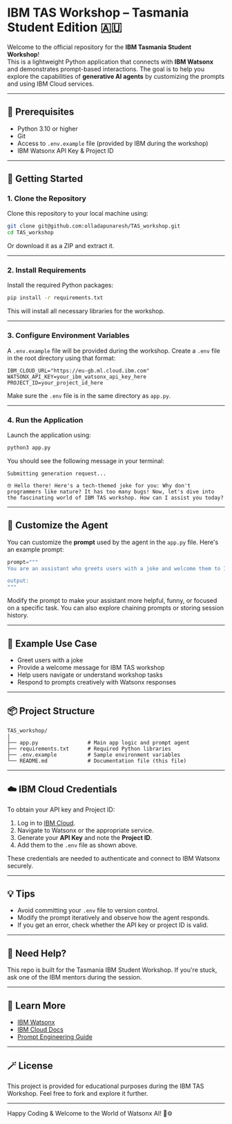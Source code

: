 # IBM TAS Workshop – Tasmania Student Edition 🇦🇺

Welcome to the official repository for the **IBM Tasmania Student Workshop**!  
This is a lightweight Python application that connects with **IBM Watsonx** and demonstrates prompt-based interactions. The goal is to help you explore the capabilities of **generative AI agents** by customizing the prompts and using IBM Cloud services.

---

## 🧰 Prerequisites

- Python 3.10 or higher
- Git
- Access to `.env.example` file (provided by IBM during the workshop)
- IBM Watsonx API Key & Project ID

---

## 🚀 Getting Started

### 1. Clone the Repository

Clone this repository to your local machine using:

```bash
git clone git@github.com:olladapunaresh/TAS_workshop.git
cd TAS_workshop
```

Or download it as a ZIP and extract it.

---

### 2. Install Requirements

Install the required Python packages:

```bash
pip install -r requirements.txt
```

This will install all necessary libraries for the workshop.

---

### 3. Configure Environment Variables

A `.env.example` file will be provided during the workshop. Create a `.env` file in the root directory using that format:

```env
IBM_CLOUD_URL="https://eu-gb.ml.cloud.ibm.com"
WATSONX_API_KEY=your_ibm_watsonx_api_key_here
PROJECT_ID=your_project_id_here
```

Make sure the `.env` file is in the same directory as `app.py`.

---

### 4. Run the Application

Launch the application using:

```bash
python3 app.py
```

You should see the following message in your terminal:

```
Submitting generation request...

🤓 Hello there! Here's a tech-themed joke for you: Why don't programmers like nature? It has too many bugs! Now, let's dive into the fascinating world of IBM TAS workshop. How can I assist you today?
```

---

## 🎨 Customize the Agent

You can customize the **prompt** used by the agent in the `app.py` file. Here's an example prompt:

```python
prompt="""
You are an assistant who greets users with a joke and welcome them to IBM TAS workshop

output:
"""
```

Modify the prompt to make your assistant more helpful, funny, or focused on a specific task. You can also explore chaining prompts or storing session history.

---

## 🧪 Example Use Case

- Greet users with a joke
- Provide a welcome message for IBM TAS workshop
- Help users navigate or understand workshop tasks
- Respond to prompts creatively with Watsonx responses

---

## 📦 Project Structure

```
TAS_workshop/
│
├── app.py                # Main app logic and prompt agent
├── requirements.txt      # Required Python libraries
├── .env.example          # Sample environment variables
└── README.md             # Documentation file (this file)
```

---

## ☁️ IBM Cloud Credentials

To obtain your API key and Project ID:

1. Log in to [IBM Cloud](https://cloud.ibm.com).
2. Navigate to Watsonx or the appropriate service.
3. Generate your **API Key** and note the **Project ID**.
4. Add them to the `.env` file as shown above.

These credentials are needed to authenticate and connect to IBM Watsonx securely.

---

## 💡 Tips

- Avoid committing your `.env` file to version control.
- Modify the prompt iteratively and observe how the agent responds.
- If you get an error, check whether the API key or project ID is valid.

---

## 🙋 Need Help?

This repo is built for the Tasmania IBM Student Workshop. If you're stuck, ask one of the IBM mentors during the session.

---

## 🧠 Learn More

- [IBM Watsonx](https://www.ibm.com/watsonx)
- [IBM Cloud Docs](https://cloud.ibm.com/docs)
- [Prompt Engineering Guide](https://promptingguide.ai/)

---

## 🪄 License

This project is provided for educational purposes during the IBM TAS Workshop. Feel free to fork and explore it further.

---

Happy Coding & Welcome to the World of Watsonx AI! 🧠⚙️

